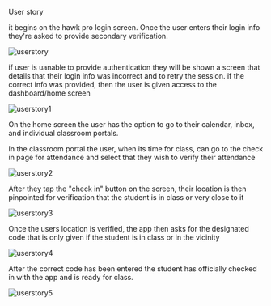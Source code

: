 User story

it begins on the hawk pro login screen. Once the user enters their login info they're asked to provide secondary verification.

![userstory](iPhone_X-XS-11_Pro–1.png)

if user is uanable to provide authentication they will be shown a screen that details that their login info was incorrect and to retry the session. if the correct info was provided, then the user is given access to the dashboard/home screen

![userstory1](iPhone_X-XS-11_Pro–2.png)

On the home screen the user has the option to go to their calendar, inbox, and individual classroom portals.

In the classroom portal the user, when its time for class, can go to the check in page for attendance and select that they wish to verify their attendance

![userstory2](iPhone_X-XS-11_Pro–3.png)

After they tap the "check in" button on the screen, their location is then pinpointed for verification that the student is in class or very close to it

![userstory3](iPhone_X-XS-11_Pro–4.png)

Once the users location is verified, the app then asks for the designated code that is only given if the student is in class or in the vicinity

![userstory4](iPhone_X-XS-11_Pro–5.png)

After the correct code has been entered the student has officially checked in with the app and is ready for class.

![userstory5](iPhone_X-XS-11_Pro–6.png)
